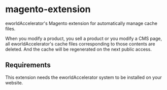 # magento-extension
eworldAccelerator's Magento extension for automatically manage cache files.

When you modify a product, you sell a product or you modify a CMS page, all eworldAccelerator's cache files corresponding to those contents are deleted. And the cache will be regenerated on the next public access.

## Requirements

This extension needs the eworldAccelerator system to be installed on your website.